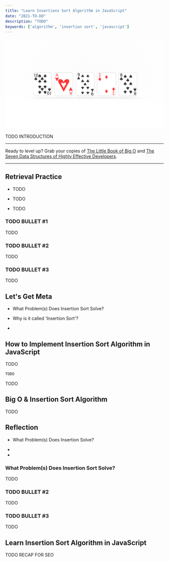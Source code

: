 ```yaml
---
title: "Learn Insertions Sort Algorithm in JavaScript"
date: "2021-TO-DO"
description: "TODO"
keywords: ['algorithm', 'insertion sort', 'javascript']
---
```



![ {{ TODO ALT TEXT }} ](./jarednielsen-algorithm-javascript-insertion-sort.png)


TODO INTRODUCTION

---

Ready to level up? Grab your copies of [The Little Book of Big O](https://gum.co/big-o) and [The Seven Data Structures of Highly Effective Developers](https://gum.co/data-structures).

---


## Retrieval Practice

* TODO

* TODO

* TODO 


### TODO BULLET #1

TODO 


### TODO BULLET #2

TODO


### TODO BULLET #3

TODO


## Let's Get Meta

* What Problem(s) Does Insertion Sort Solve? 

* Why is it called 'Insertion Sort'? 

* 


## How to Implement Insertion Sort Algorithm in JavaScript 

TODO

```js
TODO
```

TODO


## Big O & Insertion Sort Algorithm

TODO 


## Reflection

* What Problem(s) Does Insertion Solve? 

* 

* 


### What Problem(s) Does Insertion Sort Solve?

TODO 


### TODO BULLET #2

TODO


### TODO BULLET #3

TODO


## Learn Insertion Sort Algorithm in JavaScript

TODO RECAP FOR SEO